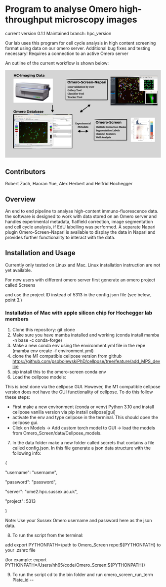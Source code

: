 # Program to analyse Omero high-throughput microscopy images

current version 0.1.1
Maintained branch: hpc_version

Our lab uses this program for cell cycle analysis in high content screening format
using data on our omero server.
Additional bug fixes and testing necessary!
Requires a connection to an active Omero server

An outline of the current workflow is shown below:

![Overview Image](data/readme_imgs/Overview.jpeg)

## Contributors

Robert Zach, Haoran Yue, Alex Herbert and Helfrid Hochegger

## Overview

An end to end pipeline to analyse high-content immuno-fluorescence data.
the software is designed to work with data stored on an Omero server
and handles experimental metadata, flatfield correction, image segmentation and cell cycle analysis,
if EdU labelling was performed.
A separate Napari plugin Omero-Screen-Napari is available to display the data in Napari
and provides further functionality to interact with the data.

## Installation and Usage

Currently only tested on Linux and Mac. Linux installation instruction are not yet available.

For new users with different omero server first generate an omero project called Screens

and use the project ID instead of 5313 in the config.json file (see below, point 3.)

### Installation of Mac with apple silicon chip for Hochegger lab members

1) Clone this repository: git clone
2) Make sure you have mamba installed and working (conda install mamba -n base -c conda-forge)
3) Make a new conda env using the environment.yml file in the repe (mamba env create -f environment.yml)
4) clone the M1 compatible cellpose version from github https://github.com/psobolewskiPhD/cellpose/tree/feature/add_MPS_device
5) pip install this to the omero-screen conda env
6) Load the cellpose models:

This is best done via the cellpose GUI. However, the M1 compatible cellpose version does not have the GUI functionality of cellpose. To do this follow these steps:

* First make a new environment (conda or venv) Python 3.10 and install cellpose vanilla version via pip install cellpose[gui]
* activate the env and type cellpose in the terminal. This should open the cellpose gui.
* Click on Models -> Add custom torch model to GUI -> load the models from Omero_Screen/data/Cellpose_models.

7. In the data folder make a new folder called secrets that contains a file called config.json. In this file generate a json data structure with the following info:

{

"username": "username",

"password": "password",

"server": "ome2.hpc.sussex.ac.uk",

"project": 5313

}

Note: Use your Sussex Omero username and password here as the json data.

8. To run the script from the terminal:

add export PYTHONPATH=/path to Omero_Screen repo:${PYTHONPATH} to your .zshrc file

(for example: export PYTHONPATH=/Users/hh65/code/Omero_Screen:${PYTHONPATH})

9. To run the script cd to the bin folder and run omero_screen_run_term Plate_id --
